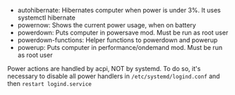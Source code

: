 * autohibernate: Hibernates computer when power is under 3%. It uses systemctl hibernate
* powernow: Shows the current power usage, when on battery 
* powerdown: Puts computer in powersave mod. Must be run as root user
* powerdown-functions: Helper functions to powerdown and powerup
* powerup: Puts computer in performance/ondemand mod. Must be run as root user

Power actions are handled by acpi, NOT by systemd. To do so, it's necessary to disable all power handlers in `/etc/systemd/logind.conf` and then `restart logind.service`

